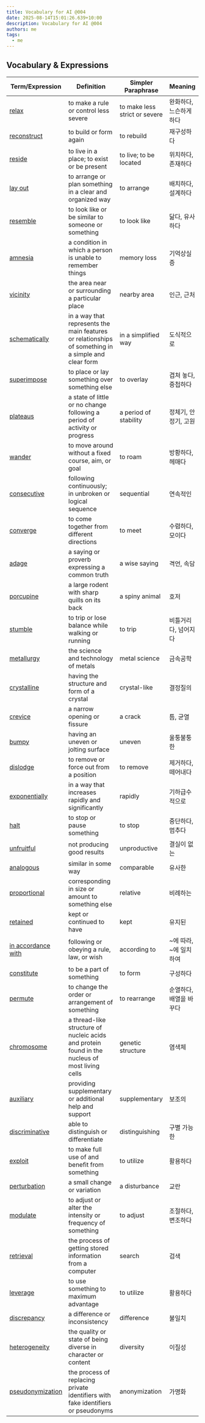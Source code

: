 ```yaml
---
title: Vocabulary for AI @004
date: 2025-08-14T15:01:26.639+10:00
description: Vocabulary for AI @004
authors: me
tags:
  - me
---
```


## Vocabulary & Expressions

| Term/Expression | Definition | Simpler Paraphrase | Meaning |
| --- | --- | --- | --- |
| [relax](https://dictionary.cambridge.org/dictionary/english/relax) | to make a rule or control less severe | to make less strict or severe | 완화하다, 느슨하게 하다 |
| [reconstruct](https://dictionary.cambridge.org/dictionary/english/reconstruct) | to build or form again | to rebuild | 재구성하다 |
| [reside](https://dictionary.cambridge.org/dictionary/english/reside) | to live in a place; to exist or be present | to live; to be located | 위치하다, 존재하다 |
| [lay out](https://dictionary.cambridge.org/dictionary/english/lay-out) | to arrange or plan something in a clear and organized way | to arrange | 배치하다, 설계하다 |
| [resemble](https://dictionary.cambridge.org/dictionary/english/resemble) | to look like or be similar to someone or something | to look like | 닮다, 유사하다 |
| [amnesia](https://dictionary.cambridge.org/dictionary/english/amnesia) | a condition in which a person is unable to remember things | memory loss | 기억상실증 |
| [vicinity](https://dictionary.cambridge.org/dictionary/english/vicinity) | the area near or surrounding a particular place | nearby area | 인근, 근처 |
| [schematically](https://dictionary.cambridge.org/dictionary/english/schematically) | in a way that represents the main features or relationships of something in a simple and clear form | in a simplified way | 도식적으로 |
| [superimpose](https://dictionary.cambridge.org/dictionary/english/superimpose) | to place or lay something over something else | to overlay | 겹쳐 놓다, 중첩하다 |
| [plateaus](https://dictionary.cambridge.org/dictionary/english/plateaus) | a state of little or no change following a period of activity or progress | a period of stability | 정체기, 안정기, 고원 |
| [wander](https://dictionary.cambridge.org/dictionary/english/wander) | to move around without a fixed course, aim, or goal | to roam | 방황하다, 헤매다 |
| [consecutive](https://dictionary.cambridge.org/dictionary/english/consecutive) | following continuously; in unbroken or logical sequence | sequential | 연속적인 |
| [converge](https://dictionary.cambridge.org/dictionary/english/converge) | to come together from different directions | to meet | 수렴하다, 모이다 |
| [adage](https://dictionary.cambridge.org/dictionary/english/adage) | a saying or proverb expressing a common truth | a wise saying | 격언, 속담 |
| [porcupine](https://dictionary.cambridge.org/dictionary/english/porcupine) | a large rodent with sharp quills on its back | a spiny animal | 호저 |
| [stumble](https://dictionary.cambridge.org/dictionary/english/stumble) | to trip or lose balance while walking or running | to trip | 비틀거리다, 넘어지다 |
| [metallurgy](https://dictionary.cambridge.org/dictionary/english/metallurgy) | the science and technology of metals | metal science | 금속공학 |
| [crystalline](https://dictionary.cambridge.org/dictionary/english/crystalline) | having the structure and form of a crystal | crystal-like | 결정질의 |
| [crevice](https://dictionary.cambridge.org/dictionary/english/crevice) | a narrow opening or fissure | a crack | 틈, 균열 |
| [bumpy](https://dictionary.cambridge.org/dictionary/english/bumpy) | having an uneven or jolting surface | uneven | 울퉁불퉁한 |
| [dislodge](https://dictionary.cambridge.org/dictionary/english/dislodge) | to remove or force out from a position | to remove | 제거하다, 떼어내다 |
| [exponentially](https://dictionary.cambridge.org/dictionary/english/exponentially) | in a way that increases rapidly and significantly | rapidly | 기하급수적으로 |
| [halt](https://dictionary.cambridge.org/dictionary/english/halt) | to stop or pause something | to stop | 중단하다, 멈추다 |
| [unfruitful](https://dictionary.cambridge.org/dictionary/english/unfruitful) | not producing good results | unproductive | 결실이 없는 |
| [analogous](https://dictionary.cambridge.org/dictionary/english/analogous) | similar in some way | comparable | 유사한 |
| [proportional](https://dictionary.cambridge.org/dictionary/english/proportional) | corresponding in size or amount to something else | relative | 비례하는 |
| [retained](https://dictionary.cambridge.org/dictionary/english/retained) | kept or continued to have | kept | 유지된 |
| [in accordance with](https://dictionary.cambridge.org/dictionary/english/in-accordance-with) | following or obeying a rule, law, or wish | according to | ~에 따라, ~에 일치하여 |
| [constitute](https://dictionary.cambridge.org/dictionary/english/constitute) | to be a part of something | to form | 구성하다 |
| [permute](https://dictionary.cambridge.org/dictionary/english/permute) | to change the order or arrangement of something | to rearrange | 순열하다, 배열을 바꾸다 |
| [chromosome](https://dictionary.cambridge.org/dictionary/english/chromosome) | a thread-like structure of nucleic acids and protein found in the nucleus of most living cells | genetic structure | 염색체 |
| [auxiliary](https://dictionary.cambridge.org/dictionary/english/auxiliary) | providing supplementary or additional help and support | supplementary | 보조의 |
| [discriminative](https://dictionary.cambridge.org/dictionary/english/discriminative) | able to distinguish or differentiate | distinguishing | 구별 가능한 |
| [exploit](https://dictionary.cambridge.org/dictionary/english/exploit) | to make full use of and benefit from something | to utilize | 활용하다 |
| [perturbation](https://dictionary.cambridge.org/dictionary/english/perturbation) | a small change or variation | a disturbance | 교란 |
| [modulate](https://dictionary.cambridge.org/dictionary/english/modulate) | to adjust or alter the intensity or frequency of something | to adjust | 조절하다, 변조하다 |
| [retrieval](https://dictionary.cambridge.org/dictionary/english/retrieval) | the process of getting stored information from a computer | search | 검색 |
| [leverage](https://dictionary.cambridge.org/dictionary/english/leverage) | to use something to maximum advantage | to utilize | 활용하다 |
| [discrepancy](https://dictionary.cambridge.org/dictionary/english/discrepancy) | a difference or inconsistency | difference | 불일치 |
| [heterogeneity](https://dictionary.cambridge.org/dictionary/english/heterogeneity) | the quality or state of being diverse in character or content | diversity | 이질성 |
| [pseudonymization](https://dictionary.cambridge.org/dictionary/english/pseudonymization) | the process of replacing private identifiers with fake identifiers or pseudonyms | anonymization | 가명화 |
